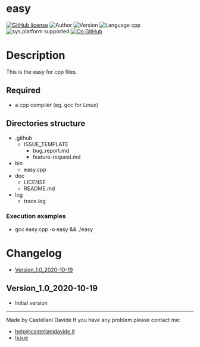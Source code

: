 # easy
[![GitHub license](https://img.shields.io/badge/licence-GNU-green?style=flat)](https://github.com/CastellaniDavide/easy/blob/master/LICENSE) ![Author](https://img.shields.io/badge/author-Castellani%20Davide-green?style=flat) ![Version](https://img.shields.io/badge/version-v01.01-blue?style=flat) ![Language cpp](https://img.shields.io/badge/language-cpp-yellowgreen?style=flat) ![sys.platform supported](https://img.shields.io/badge/OS%20platform%20supported-All-blue?style=flat) [![On GitHub](https://img.shields.io/badge/on%20GitHub-True-green?style=flat&logo=github)](https://github.com/CastellaniDavide/easy)

# Description
This is the easy for cpp files.

## Required
 - a cpp compiler (eg. gcc for Linux)
 

## Directories structure
 - .github
   - ISSUE_TEMPLATE
     - bug_report.md
     - feature-request.md
 - bin
	 - easy.cpp
 - doc
   - LICENSE
   - README.md
 - log
	 - trace.log
   
### Execution examples
 - gcc easy.cpp -o easy && ./easy

# Changelog
 - [Version_1.0_2020-10-19](#Version_10_2020-10-19)


## Version_1.0_2020-10-19
 - Initial version

---
Made by Castellani Davide 
If you have any problem please contact me:
- help@castellanidavide.it
- [Issue](https://github.com/CastellaniDavide/easy/issues)
